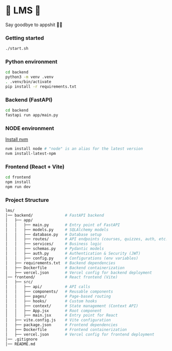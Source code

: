 # 🚀 LMS 🚀
Say goodbye to appshit 🏴‍☠️

### Getting started
```bash
./start.sh
```

### Python environment
```bash
cd backend
python3 -m venv .venv
. .venv/bin/activate
pip install -r requirements.txt
```

### Backend (FastAPI)
```bash
cd backend
fastapi run app/main.py
```

### NODE environment 
[Install nvm](https://github.com/nvm-sh/nvm)
```bash
nvm install node # "node" is an alias for the latest version
nvm install-latest-npm
```

### Frontend (React + Vite)
```bash
cd frontend
npm install  
npm run dev
```

### Project Structure
```bash
lms/
│── backend/              # FastAPI backend
│   ├── app/
│   │   ├── main.py       # Entry point of FastAPI
│   │   ├── models.py     # SQLAlchemy models
│   │   ├── database.py   # Database setup
│   │   ├── routes/       # API endpoints (courses, quizzes, auth, etc.)
│   │   ├── services/     # Business logic
│   │   ├── schemas.py    # Pydantic models
│   │   ├── auth.py       # Authentication & Security (JWT)
│   │   ├── config.py     # Configurations (env variables)
│   ├── requirements.txt  # Backend dependencies
│   ├── Dockerfile        # Backend containerization
│   ├── vercel.json       # Vercel config for backend deployment
│── frontend/             # React frontend (Vite)
│   ├── src/
│   │   ├── api/          # API calls
│   │   ├── components/   # Reusable components
│   │   ├── pages/        # Page-based routing
│   │   ├── hooks/        # Custom hooks
│   │   ├── context/      # State management (Context API)
│   │   ├── App.jsx       # Root component
│   │   ├── main.jsx      # Entry point for React
│   ├── vite.config.js    # Vite configuration
│   ├── package.json      # Frontend dependencies
│   ├── Dockerfile        # Frontend containerization
│   ├── vercel.json       # Vercel config for frontend deployment
│── .gitignore
│── README.md
```